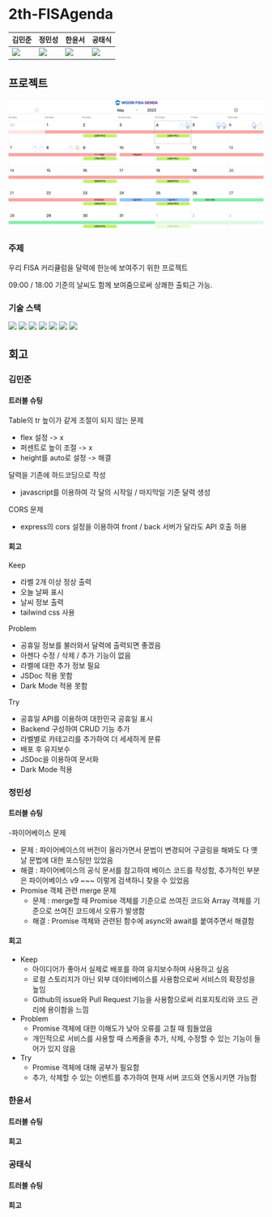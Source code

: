 # 2th-FISAgenda

|김민준|정민성|한윤서|공태식|
|:--|:--|:--|:--|
|![](https://avatars.githubusercontent.com/u/42430982?v=4)|![](https://avatars.githubusercontent.com/u/116792686?v=4)|![](https://avatars.githubusercontent.com/u/70616579?v=4)|![](https://avatars.githubusercontent.com/u/81614820?v=4)|

## 프로젝트
![screen](./2th-fisagenda.gif)

### 주제

우리 FISA 커리큘럼을 달력에 한눈에 보여주기 위한 프로젝트

09:00 / 18:00 기준의 날씨도 함께 보여줌으로써 상쾌한 출퇴근 가능.

### 기술 스택

<div>
<img src="https://img.shields.io/badge/html5-E34F26?style=for-the-badge&logo=html5&logoColor=white" />

<img src="https://img.shields.io/badge/CSS3-1572B6?style=for-the-badge&logo=css3&logoColor=white"/>

<img src="https://img.shields.io/badge/tailwindcss-06B6D4?style=for-the-badge&logo=tailwindcss&logoColor=white"/>

<img src="https://img.shields.io/badge/javascript-F7DF1E?style=for-the-badge&logo=javascript&logoColor=black"/>

<img src="https://img.shields.io/badge/nodedotjs-339933?style=for-the-badge&logo=nodedotjs&logoColor=white"/>

<img src="https://img.shields.io/badge/express-000000?style=for-the-badge&logo=express&logoColor=white"/>

<img src="https://img.shields.io/badge/firebase-FFCA28?style=for-the-badge&logo=firebase&logoColor=white"/>
</div>

## 회고
### 김민준

#### 트러블 슈팅

Table의 tr 높이가 같게 조절이 되지 않는 문제
- flex 설정 -> x
- 퍼센트로 높이 조절 -> x
- height를 auto로 설정 -> 해결

 달력을 기존에 하드코딩으로 작성
 - javascript를 이용하여 각 달의 시작일 / 마지막일 기준 달력 생성

 CORS 문제
 - express의 cors 설정을 이용하여 front / back 서버가 달라도 API 호출 허용

#### 회고

Keep
- 라벨 2개 이상 정상 출력
- 오늘 날짜 표시
- 날씨 정보 출력
- tailwind css 사용

Problem
- 공휴일 정보를 불러와서 달력에 출력되면 좋겠음
- 아젠다 수정 / 삭제 / 추가 기능이 없음
- 라벨에 대한 추가 정보 필요
- JSDoc 적용 못함
- Dark Mode 적용 못함

Try
- 공휴일 API를 이용하여 대한민국 공휴일 표시
- Backend 구성하여 CRUD 기능 추가
- 라벨별로 카테고리를 추가하여 더 세세하게 분류
- 배포 후 유지보수
- JSDoc을 이용하여 문서화
- Dark Mode 적용

### 정민성

#### 트러블 슈팅
-파이어베이스 문제
  - 문제 : 파이어베이스의 버전이 올라가면서 문법이 변경되어 구글링을 해봐도 다 옛날 문법에 대한 포스팅만 있었음
  - 해결 : 파이어베이스의 공식 문서를 참고하여 베이스 코드를 작성함, 추가적인 부분은 파이어베이스 v9 ~~~ 이렇게 검색하니 찾을 수 있었음
- Promise 객체 관련 merge 문제
  - 문제 : merge할 때 Promise 객체를 기준으로 쓰여진 코드와 Array 객체를 기준으로 쓰여진 코드에서 오류가 발생함
  - 해결 : Promise 객체와 관련된 함수에 async와 await를 붙여주면서 해결함

#### 회고
- Keep
  - 아이디어가 좋아서 실제로 배포를 하여 유지보수하며 사용하고 싶음
  - 로컬 스토리지가 아닌 외부 데이터베이스를 사용함으로써 서비스의 확장성을 높임
  - Github의 issue와 Pull Request 기능을 사용함으로써 리포지토리와 코드 관리에 용이함을 느낌
- Problem
  - Promise 객체에 대한 이해도가 낮아 오류를 고칠 때 힘들었음
  - 개인적으로 서비스를 사용할 때 스케줄을 추가, 삭제, 수정할 수 있는 기능이 들어가 있지 않음
- Try
  - Promise 객체에 대해 공부가 필요함
  - 추가, 삭제할 수 있는 이벤트를 추가하여 현재 서버 코드와 연동시키면 가능함

### 한윤서

#### 트러블 슈팅
#### 회고

### 공태식

#### 트러블 슈팅
#### 회고
